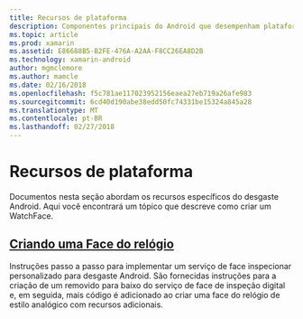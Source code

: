 ```yaml
---
title: Recursos de plataforma
description: Componentes principais do Android que desempenham plataforma
ms.topic: article
ms.prod: xamarin
ms.assetid: E86688B5-B2FE-476A-A2AA-F8CC26EA8D2B
ms.technology: xamarin-android
author: mgmclemore
ms.author: mamcle
ms.date: 02/16/2018
ms.openlocfilehash: f5c781ae117023952156eaea27eb719a26afe983
ms.sourcegitcommit: 6cd40d190abe38edd50fc74331be15324a845a28
ms.translationtype: MT
ms.contentlocale: pt-BR
ms.lasthandoff: 02/27/2018
---
```

# <a name="platform-features"></a>Recursos de plataforma

Documentos nesta seção abordam os recursos específicos do desgaste Android. Aqui você encontrará um tópico que descreve como criar um WatchFace.
 
##  <a name="creating-a-watch-faceandroidwearplatformcreating-a-watchfacemd"></a>[Criando uma Face do relógio](~/android/wear/platform/creating-a-watchface.md)

Instruções passo a passo para implementar um serviço de face inspecionar personalizado para desgaste Android. São fornecidas instruções para a criação de um removido para baixo do serviço de face de inspeção digital e, em seguida, mais código é adicionado ao criar uma face do relógio de estilo analógico com recursos adicionais.
